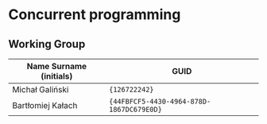 # Concurrent programming

## Working Group

| Name Surname (initials) | GUID                                     |
| ----------------------- | ---------------------------------------- |
| Michał Galiński         |              `{126722242}`               |
| Bartłomiej Kałach       | `{44FBFCF5-4430-4964-878D-1867DC679E0D}` |
